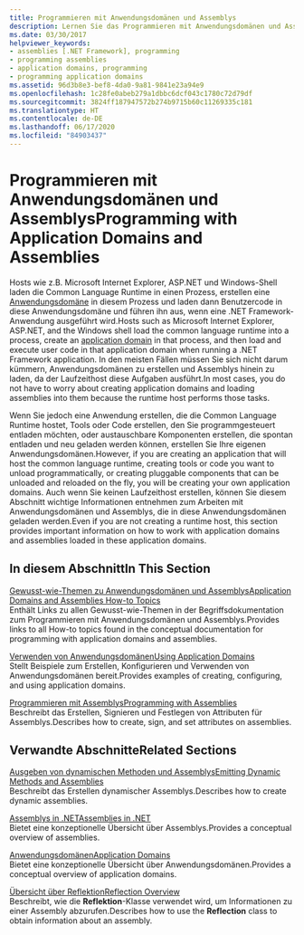 ```yaml
---
title: Programmieren mit Anwendungsdomänen und Assemblys
description: Lernen Sie das Programmieren mit Anwendungsdomänen und Assemblys in .NET kennen. Weitere Informationen finden Sie über Links zu Themen zu Vorgehensweisen und Beispielen zum Erstellen von Anwendungsdomänen und Assemblys.
ms.date: 03/30/2017
helpviewer_keywords:
- assemblies [.NET Framework], programming
- programming assemblies
- application domains, programming
- programming application domains
ms.assetid: 96d3b8e3-bef8-4da0-9a81-9841e23a94e9
ms.openlocfilehash: 1c28fe0abeb279a1dbbc6dcf043c1780c72d79df
ms.sourcegitcommit: 3824ff187947572b274b9715b60c11269335c181
ms.translationtype: HT
ms.contentlocale: de-DE
ms.lasthandoff: 06/17/2020
ms.locfileid: "84903437"
---
```

# <a name="programming-with-application-domains-and-assemblies"></a><span data-ttu-id="15c25-104">Programmieren mit Anwendungsdomänen und Assemblys</span><span class="sxs-lookup"><span data-stu-id="15c25-104">Programming with Application Domains and Assemblies</span></span>

<span data-ttu-id="15c25-105">Hosts wie z.B. Microsoft Internet Explorer, ASP.NET und Windows-Shell laden die Common Language Runtime in einen Prozess, erstellen eine [Anwendungsdomäne](application-domains.md) in diesem Prozess und laden dann Benutzercode in diese Anwendungsdomäne und führen ihn aus, wenn eine .NET Framework-Anwendung ausgeführt wird.</span><span class="sxs-lookup"><span data-stu-id="15c25-105">Hosts such as Microsoft Internet Explorer, ASP.NET, and the Windows shell load the common language runtime into a process, create an [application domain](application-domains.md) in that process, and then load and execute user code in that application domain when running a .NET Framework application.</span></span> <span data-ttu-id="15c25-106">In den meisten Fällen müssen Sie sich nicht darum kümmern, Anwendungsdomänen zu erstellen und Assemblys hinein zu laden, da der Laufzeithost diese Aufgaben ausführt.</span><span class="sxs-lookup"><span data-stu-id="15c25-106">In most cases, you do not have to worry about creating application domains and loading assemblies into them because the runtime host performs those tasks.</span></span>  
  
<span data-ttu-id="15c25-107">Wenn Sie jedoch eine Anwendung erstellen, die die Common Language Runtime hostet, Tools oder Code erstellen, den Sie programmgesteuert entladen möchten, oder austauschbare Komponenten erstellen, die spontan entladen und neu geladen werden können, erstellen Sie Ihre eigenen Anwendungsdomänen.</span><span class="sxs-lookup"><span data-stu-id="15c25-107">However, if you are creating an application that will host the common language runtime, creating tools or code you want to unload programmatically, or creating pluggable components that can be unloaded and reloaded on the fly, you will be creating your own application domains.</span></span> <span data-ttu-id="15c25-108">Auch wenn Sie keinen Laufzeithost erstellen, können Sie diesem Abschnitt wichtige Informationen entnehmen zum Arbeiten mit Anwendungsdomänen und Assemblys, die in diese Anwendungsdomänen geladen werden.</span><span class="sxs-lookup"><span data-stu-id="15c25-108">Even if you are not creating a runtime host, this section provides important information on how to work with application domains and assemblies loaded in these application domains.</span></span>  
  
## <a name="in-this-section"></a><span data-ttu-id="15c25-109">In diesem Abschnitt</span><span class="sxs-lookup"><span data-stu-id="15c25-109">In This Section</span></span>  

[<span data-ttu-id="15c25-110">Gewusst-wie-Themen zu Anwendungsdomänen und Assemblys</span><span class="sxs-lookup"><span data-stu-id="15c25-110">Application Domains and Assemblies How-to Topics</span></span>](application-domains-and-assemblies-how-to-topics.md)  
<span data-ttu-id="15c25-111">Enthält Links zu allen Gewusst-wie-Themen in der Begriffsdokumentation zum Programmieren mit Anwendungsdomänen und Assemblys.</span><span class="sxs-lookup"><span data-stu-id="15c25-111">Provides links to all How-to topics found in the conceptual documentation for programming with application domains and assemblies.</span></span>  
  
[<span data-ttu-id="15c25-112">Verwenden von Anwendungsdomänen</span><span class="sxs-lookup"><span data-stu-id="15c25-112">Using Application Domains</span></span>](use.md)  
<span data-ttu-id="15c25-113">Stellt Beispiele zum Erstellen, Konfigurieren und Verwenden von Anwendungsdomänen bereit.</span><span class="sxs-lookup"><span data-stu-id="15c25-113">Provides examples of creating, configuring, and using application domains.</span></span>  
  
[<span data-ttu-id="15c25-114">Programmieren mit Assemblys</span><span class="sxs-lookup"><span data-stu-id="15c25-114">Programming with Assemblies</span></span>](../../standard/assembly/index.md)  
<span data-ttu-id="15c25-115">Beschreibt das Erstellen, Signieren und Festlegen von Attributen für Assemblys.</span><span class="sxs-lookup"><span data-stu-id="15c25-115">Describes how to create, sign, and set attributes on assemblies.</span></span>  
  
## <a name="related-sections"></a><span data-ttu-id="15c25-116">Verwandte Abschnitte</span><span class="sxs-lookup"><span data-stu-id="15c25-116">Related Sections</span></span>  

[<span data-ttu-id="15c25-117">Ausgeben von dynamischen Methoden und Assemblys</span><span class="sxs-lookup"><span data-stu-id="15c25-117">Emitting Dynamic Methods and Assemblies</span></span>](../reflection-and-codedom/emitting-dynamic-methods-and-assemblies.md)  
<span data-ttu-id="15c25-118">Beschreibt das Erstellen dynamischer Assemblys.</span><span class="sxs-lookup"><span data-stu-id="15c25-118">Describes how to create dynamic assemblies.</span></span>  
  
[<span data-ttu-id="15c25-119">Assemblys in .NET</span><span class="sxs-lookup"><span data-stu-id="15c25-119">Assemblies in .NET</span></span>](../../standard/assembly/index.md)  
<span data-ttu-id="15c25-120">Bietet eine konzeptionelle Übersicht über Assemblys.</span><span class="sxs-lookup"><span data-stu-id="15c25-120">Provides a conceptual overview of assemblies.</span></span>  
  
[<span data-ttu-id="15c25-121">Anwendungsdomänen</span><span class="sxs-lookup"><span data-stu-id="15c25-121">Application Domains</span></span>](application-domains.md)  
<span data-ttu-id="15c25-122">Bietet eine konzeptionelle Übersicht über Anwendungsdomänen.</span><span class="sxs-lookup"><span data-stu-id="15c25-122">Provides a conceptual overview of application domains.</span></span>  
  
[<span data-ttu-id="15c25-123">Übersicht über Reflektion</span><span class="sxs-lookup"><span data-stu-id="15c25-123">Reflection Overview</span></span>](../reflection-and-codedom/reflection.md)  
<span data-ttu-id="15c25-124">Beschreibt, wie die **Reflektion**-Klasse verwendet wird, um Informationen zu einer Assembly abzurufen.</span><span class="sxs-lookup"><span data-stu-id="15c25-124">Describes how to use the **Reflection** class to obtain information about an assembly.</span></span>
